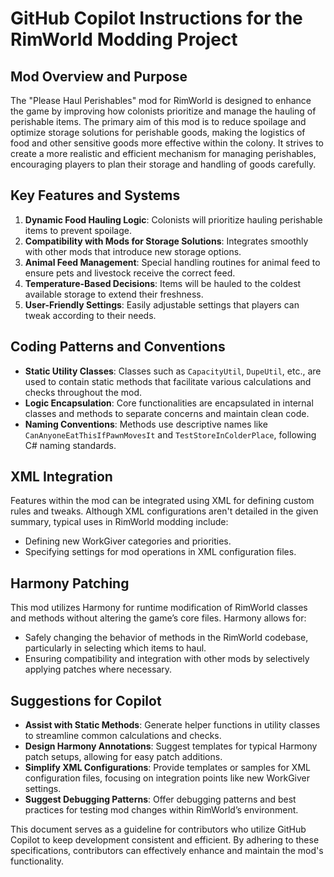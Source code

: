 # GitHub Copilot Instructions for the RimWorld Modding Project

## Mod Overview and Purpose
The "Please Haul Perishables" mod for RimWorld is designed to enhance the game by improving how colonists prioritize and manage the hauling of perishable items. The primary aim of this mod is to reduce spoilage and optimize storage solutions for perishable goods, making the logistics of food and other sensitive goods more effective within the colony. It strives to create a more realistic and efficient mechanism for managing perishables, encouraging players to plan their storage and handling of goods carefully.

## Key Features and Systems
1. **Dynamic Food Hauling Logic**: Colonists will prioritize hauling perishable items to prevent spoilage.
2. **Compatibility with Mods for Storage Solutions**: Integrates smoothly with other mods that introduce new storage options.
3. **Animal Feed Management**: Special handling routines for animal feed to ensure pets and livestock receive the correct feed.
4. **Temperature-Based Decisions**: Items will be hauled to the coldest available storage to extend their freshness.
5. **User-Friendly Settings**: Easily adjustable settings that players can tweak according to their needs.

## Coding Patterns and Conventions
- **Static Utility Classes**: Classes such as `CapacityUtil`, `DupeUtil`, etc., are used to contain static methods that facilitate various calculations and checks throughout the mod.
- **Logic Encapsulation**: Core functionalities are encapsulated in internal classes and methods to separate concerns and maintain clean code.
- **Naming Conventions**: Methods use descriptive names like `CanAnyoneEatThisIfPawnMovesIt` and `TestStoreInColderPlace`, following C# naming standards.

## XML Integration
Features within the mod can be integrated using XML for defining custom rules and tweaks. Although XML configurations aren't detailed in the given summary, typical uses in RimWorld modding include:
- Defining new WorkGiver categories and priorities.
- Specifying settings for mod operations in XML configuration files.

## Harmony Patching
This mod utilizes Harmony for runtime modification of RimWorld classes and methods without altering the game’s core files. Harmony allows for:
- Safely changing the behavior of methods in the RimWorld codebase, particularly in selecting which items to haul.
- Ensuring compatibility and integration with other mods by selectively applying patches where necessary.

## Suggestions for Copilot
- **Assist with Static Methods**: Generate helper functions in utility classes to streamline common calculations and checks.
- **Design Harmony Annotations**: Suggest templates for typical Harmony patch setups, allowing for easy patch additions.
- **Simplify XML Configurations**: Provide templates or samples for XML configuration files, focusing on integration points like new WorkGiver settings.
- **Suggest Debugging Patterns**: Offer debugging patterns and best practices for testing mod changes within RimWorld’s environment.

This document serves as a guideline for contributors who utilize GitHub Copilot to keep development consistent and efficient. By adhering to these specifications, contributors can effectively enhance and maintain the mod's functionality.
